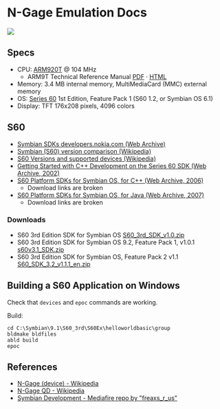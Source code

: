 # N-Gage Emulation Docs

![ ](https://github.com/loociano/N-Gage-emu-docs/blob/master/ngage-motherboard.png?raw=true)

## Specs

* CPU: [ARM920T](https://en.wikipedia.org/wiki/ARM9#ARM920T) @ 104 MHz
  + ARM9T Technical Reference Manual [PDF](http://www.atmel.com/Images/ARM_920T_TRM.pdf) · [HTML](http://infocenter.arm.com/help/index.jsp?topic=/com.arm.doc.ddi0151c/I1004722.html)
* Memory: 3.4 MB internal memory, MultiMediaCard (MMC) external memory
* OS: [Series 60](https://en.wikipedia.org/wiki/S60_(software_platform)) 1st Edition, Feature Pack 1 (S60 1.2, or Symbian OS 6.1)
* Display: TFT 176x208 pixels, 4096 colors

## S60

* [Symbian SDKs developers.nokia.com (Web Archive)](http://web.archive.org/web/20141028092534/http://developer.nokia.com/community/wiki/Symbian_C%2B%2B#Symbian_SDKs)
* [Symbian (S60) version comparison (Wikipedia)](https://en.wikipedia.org/wiki/Symbian#Symbian_.28S60.29_version_comparison)
* [S60 Versions and supported devices (Wikipedia)](https://en.wikipedia.org/wiki/S60_(software_platform)#Versions_and_supported_devices)
* [Getting Started with C++ Development on the Series 60 SDK (Web Archive, 2002)](https://web.archive.org/web/20050228053950/http://www.symbian.com/developer/techlib/papers/series60/series60.html)
* [S60 Platform SDKs for Symbian OS, for C++ (Web Archive, 2006)](https://web.archive.org/web/20060820080706/http://forum.nokia.com:80/info/sw.nokia.com/id/4a7149a5-95a5-4726-913a-3c6f21eb65a5/S60-SDK-0616-3.0-mr.html)
  + Download links are broken
* [S60 Platform SDKs for Symbian OS, for Java (Web Archive, 2007)](https://web.archive.org/web/20070302194338/http://developer.nokia.com:80/info/sw.nokia.com/id/6e772b17-604b-4081-999c-31f1f0dc2dbb/S60_Platform_SDKs_for_Symbian_OS_for_Java.html)
  + Download links are broken

### Downloads 

* S60 3rd Edition SDK for Symbian OS [S60_3rd_SDK_v1.0.zip](http://www.mediafire.com/file/kc94rnlrrs1wh90/S60_3rd_SDK_v1.0.zip)
* S60 3rd Edition SDK for Symbian OS 9.2, Feature Pack 1, v1.0.1 [s60v3.1_SDK.zip](http://www.mediafire.com/file/9uc7fjb2ynmxlud/s60v3.1_SDK.zip)
* S60 3rd Edition SDK for Symbian OS, Feature Pack 2 v1.1 [S60_SDK_3.2_v1.1.1_en.zip](http://www.mediafire.com/file/p0boxl3gy9opw9u/S60_SDK_3.2_v1.1.1_en.zip)

## Building a S60 Application on Windows

Check that `devices` and `epoc` commands are working.

Build:

```
cd C:\Symbian\9.1\S60_3rd\S60Ex\helloworldbasic\group
bldmake bldfiles
abld build
epoc
```

## References

* [N-Gage (device) - Wikipedia](https://en.wikipedia.org/wiki/N-Gage_(device))
* [N-Gage QD - Wikipedia](https://en.wikipedia.org/wiki/N-Gage_QD)
* [Symbian Development - Mediafire repo by "freaxs_r_us"](https://www.mediafire.com/folder/79jhy594xb3uk/Symbian_Development)
